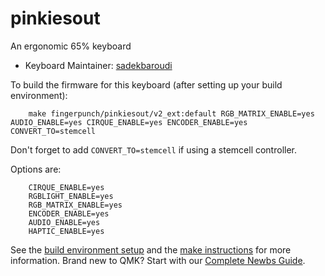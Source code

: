 # pinkiesout

An ergonomic 65% keyboard

* Keyboard Maintainer: [sadekbaroudi](https://github.com/sadekbaroudi)

To build the firmware for this keyboard (after setting up your build environment):
```
    make fingerpunch/pinkiesout/v2_ext:default RGB_MATRIX_ENABLE=yes AUDIO_ENABLE=yes CIRQUE_ENABLE=yes ENCODER_ENABLE=yes CONVERT_TO=stemcell
```

Don't forget to add ```CONVERT_TO=stemcell``` if using a stemcell controller.

Options are:
```
    CIRQUE_ENABLE=yes
    RGBLIGHT_ENABLE=yes
    RGB_MATRIX_ENABLE=yes
    ENCODER_ENABLE=yes
    AUDIO_ENABLE=yes
    HAPTIC_ENABLE=yes
```

See the [build environment setup](https://docs.qmk.fm/#/getting_started_build_tools) and the [make instructions](https://docs.qmk.fm/#/getting_started_make_guide) for more information. Brand new to QMK? Start with our [Complete Newbs Guide](https://docs.qmk.fm/#/newbs).

